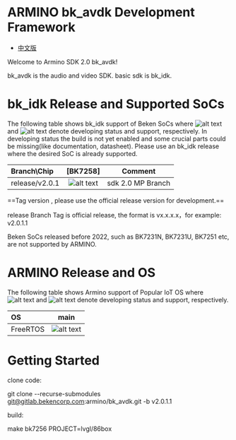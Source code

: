 # ARMINO bk_avdk Development Framework

* [中文版](./README_CN.md)

Welcome to Armino SDK 2.0 bk_avdk!

bk_avdk is the audio and video SDK.
basic sdk is bk_idk.

# bk_idk Release and Supported SoCs

The following table shows bk_idk support of Beken SoCs where ![alt text][developing] and ![alt text][supported]
denote developing status and support, respectively. In developing status the build is not yet enabled and some
crucial parts could be missing(like documentation, datasheet). Please use an bk_idk release where the desired
SoC is already supported.


|Branch\Chip   |      [BK7258]          |      Comment            |
|:------------ |:---------------------: |:----------------------: |
|release/v2.0.1|![alt text][supported] |sdk 2.0 MP Branch   |


[supported]: https://img.shields.io/badge/-supported-green "supported"
[developing]: https://img.shields.io/badge/-developing-orange "developing"

==Tag version , please use the official release version for development.==

release Branch Tag is official release, the format is vx.x.x.x，for example: v2.0.1.1

Beken SoCs released before 2022, such as BK7231N, BK7231U, BK7251 etc, are not supported by ARMINO.

# ARMINO Release and OS

The following table shows Armino support of Popular IoT OS where ![alt text][developing] and ![alt text][supported]
denote developing status and support, respectively.

|OS           |         main           |
|:----------- |:---------------------: |
|FreeRTOS     | ![alt text][supported] |

[supported]: https://img.shields.io/badge/-supported-green "supported"
[developing]: https://img.shields.io/badge/-developing-orange "developing"

# Getting Started

clone code:

git clone --recurse-submodules git@gitlab.bekencorp.com:armino/bk_avdk.git -b v2.0.1.1

build:

make bk7256 PROJECT=lvgl/86box

